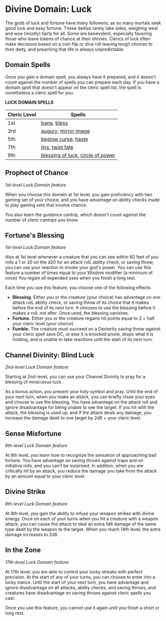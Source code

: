 # Divine Domain: Luck
The gods of luck and fortune have many followers, as so many mortals seek good luck and easy fortune. These deities rarely take sides, weighing weal and woe (mostly) fairly for all. Some are benevolent, especially favoring those who leave tokens of chance at their shrines. Clerics of luck often make decisions based on a coin flip or dice roll leaving tough choices to their deity, and preaching that life is always unpredictable.

## Domain Spells
Once you gain a domain spell, you always have it prepared, and it doesn't count against the number of spells you can prepare each day. If you have a domain spell that doesn't appear on the cleric spell list, the spell is nonetheless a cleric spell for you.

**LUCK DOMAIN SPELLS**

Cleric Level|Spells
------------|------
1st | [bane](../../Magic/Spells/bane.md), [bless](../../Magic/Spells/bless.md)
3rd | [augury](../../Magic/Spells/augury.md), [mirror image](../../Magic/Spells/mirror-image.md)
5th | [bestow curse](../../Magic/Spells/bestow-curse.md), [haste](../../Magic/Spells/haste.md)
7th | [jinx](../../Magic/Spells/jinx.md), [twist fate](../../Magic/Spells/twist-fate.md)
9th | [blessing of luck](../../Magic/Spells/blessing-of-luck.md), [circle of power](../../Magic/Spells/circle-of-power.md)

## Prophect of Chance
*1st-level Luck Domain feature*

When you choose this domain at 1st leveL you gain proficiency with two gaming set of your choice, and you have advantage on ability checks made to play gaming sets that involve chance.

You also learn the *guidance* cantrip, which doesn't count against the number of cleric cantrips you know.

## Fortune's Blessing
*1st-level Luck Domain feature*

Also at 1st level whenever a creature that you can see within 60 feet of you rolls a 1 or 20 on the d20 for an attack rolL ability check, or saving throw, you can use your reaction to invoke your god's power. You can use this feature a number of times equal to your Wisdom modifier (a minimum of once} You regain all expended uses when you finish a long rest.

Each time you use this feature, you choose one of the following effects.
* **Blessing.** Either you or the creature (your choice) has advantage on one attack rolL ability check, or saving throw of its choice that it makes before the end of its next turn. It chooses to use the blessing before it makes a rolL not after. Once used, the blessing vanishes. 
* **Fortune.** Either you or the creature regains hit points equal to 2 + half your cleric level (your choice} 
* **Fumble.** The creature must succeed on a Dexterity saving throw against your cleric spell save DC, or else it is knocked prone, drops what it is holding, and is unable to take reactions until the start of its next turn.

## Channel Divinity: Blind Luck
*2nd-level Luck Domain feature*

Starting at 2nd-leveL you can use your Channel Divinity to pray for a blessing of miraculous luck.

As a bonus action, you present your holy symbol and pray. Until the end of your next turn, when you make an attack, you can briefly close your eyes and choose to use the blessing. You have advantage on the attack roll and ignore disadvantage for being unable to see the target. If you hit with the attack, the blessing is used up, and if the attack deals any damage, you increase the damage dealt to one target by 2d6 + your cleric level.

## Sense Misfortune
*6th-level Luck Domain feature*

At 6th leveL you learn how to recognize the sensation of approaching bad fortune. You have advantage on saving throws against traps and on initiative rolls, and you can't be surprised. In addition, when you are critically hit by an attack, you reduce the damage you take from the attack by an amount equal to your cleric level.

## Divine Strike
*8th-level Luck Domain feature*

At 8th leveL you gain the ability to infuse your weapon strikes with divine energy. Once on each of your turns when you hit a creature with a weapon attack, you can cause the attack to deal an extra 1d8 damage of the same type dealt by the weapon to the target. When you reach 14th leveL the extra damage increases to 2d8.

## In the Zone
*17th-level Luck Domain feature*

At 17th leveL you are able to control your lucky streaks with perfect precision. At the start of any of your turns, you can choose to enter into a lucky trance. Until the start of your next turn, you have advantage and ignore disadvantage on all attacks, ability checks, and saving throws, and creatures have disadvantage on saving throws against cleric spells you cast.

Once you use this feature, you cannot use it again until you finish a short or long rest.
